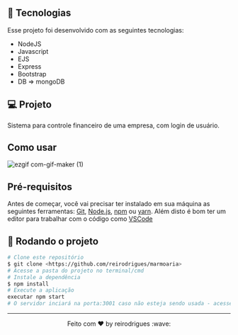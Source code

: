 ## 🚀 Tecnologias

Esse projeto foi desenvolvido com as seguintes tecnologias:

- NodeJS
- Javascript
- EJS
- Express
- Bootstrap
- DB => mongoDB

## 💻 Projeto

Sistema para controle financeiro de uma empresa, com login de usuário.

## Como usar

![ezgif com-gif-maker (1)](https://user-images.githubusercontent.com/103211492/191586514-e6ce151f-8343-4342-9b1d-0106a4b6d652.gif)

## Pré-requisitos

Antes de começar, você vai precisar ter instalado em sua máquina as seguintes ferramentas:
[Git](https://git-scm.com), [Node.js](https://nodejs.org/en/), [npm](https://www.npmjs.com/get-npm) ou [yarn](https://classic.yarnpkg.com/en/docs/install/#windows-stable).
Além disto é bom ter um editor para trabalhar com o código como [VSCode](https://code.visualstudio.com/)

## 🎲 Rodando o projeto

```bash
# Clone este repositório
$ git clone <https://github.com/reirodrigues/marmoaria>
# Acesse a pasta do projeto no terminal/cmd
# Instale a dependência
$ npm install
# Execute a aplicação
executar npm start
# O servidor inciará na porta:3001 caso não esteja sendo usada - acesse <http://localhost:3001>
```

---

<p align="center">Feito com ♥ by reirodrigues :wave:</p>
